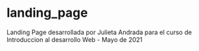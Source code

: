 # landing_page
Landing Page desarrollada por Julieta Andrada para el curso de Introduccion al desarrollo Web - Mayo de 2021
